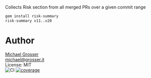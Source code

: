 Collects Risk section from all merged PRs over a given commit range

```bash
gem install risk-summary
risk-summary v11..v20
```

Author
======
[Michael Grosser](http://grosser.it)<br/>
michael@grosser.it<br/>
License: MIT<br/>
![CI](https://github.com/grosser/risk-summary/workflows/CI/badge.svg)
[![coverage](https://img.shields.io/badge/coverage-100%25-success.svg)](https://github.com/grosser/single_cov)
